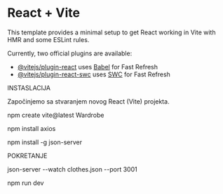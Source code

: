 # React + Vite

This template provides a minimal setup to get React working in Vite with HMR and some ESLint rules.

Currently, two official plugins are available:

- [@vitejs/plugin-react](https://github.com/vitejs/vite-plugin-react/blob/main/packages/plugin-react/README.md) uses [Babel](https://babeljs.io/) for Fast Refresh
- [@vitejs/plugin-react-swc](https://github.com/vitejs/vite-plugin-react-swc) uses [SWC](https://swc.rs/) for Fast Refresh

INSTASLACIJA

Započinjemo sa stvaranjem novog React (Vite) projekta.

npm create vite@latest Wardrobe

npm install axios

npm install -g json-server

POKRETANJE

json-server --watch clothes.json --port 3001

npm run dev
